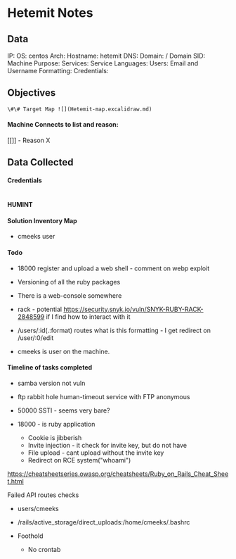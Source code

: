 # Hetemit Notes

## Data 

IP: 
OS: centos
Arch:
Hostname: hetemit
DNS:
Domain:  / Domain SID:
Machine Purpose: 
Services:
Service Languages:
Users:
Email and Username Formatting:
Credentials:

## Objectives

`\#\# Target Map ![](Hetemit-map.excalidraw.md)`

#### Machine Connects to list and reason:

[[]] - Reason X

## Data Collected

#### Credentials
```
```

#### HUMINT


#### Solution Inventory Map

- cmeeks user

#### Todo 


- 18000 register and upload a web shell - comment on webp exploit
- Versioning of all the ruby packages 

- There is a web-console somewhere
- rack - potential https://security.snyk.io/vuln/SNYK-RUBY-RACK-2848599 if I find how to interact with it
- /users/:id(.:format) routes what is this formatting - I get redirect on /user/:0/edit

- cmeeks is user on the machine.

#### Timeline of tasks completed

- samba version not vuln 
- ftp rabbit hole human-timeout service with FTP anonymous
- 50000 SSTI - seems very bare? 

- 18000 - is ruby application
	- Cookie is jibberish
	- Invite injection - it check for invite key, but do not have
	- File upload - cant upload without the invite key
	- Redirect on RCE system("whoami")

https://cheatsheetseries.owasp.org/cheatsheets/Ruby_on_Rails_Cheat_Sheet.html

Failed API routes checks
- users/cmeeks
- /rails/active_storage/direct_uploads:/home/cmeeks/.bashrc


- Foothold 
	- No crontab